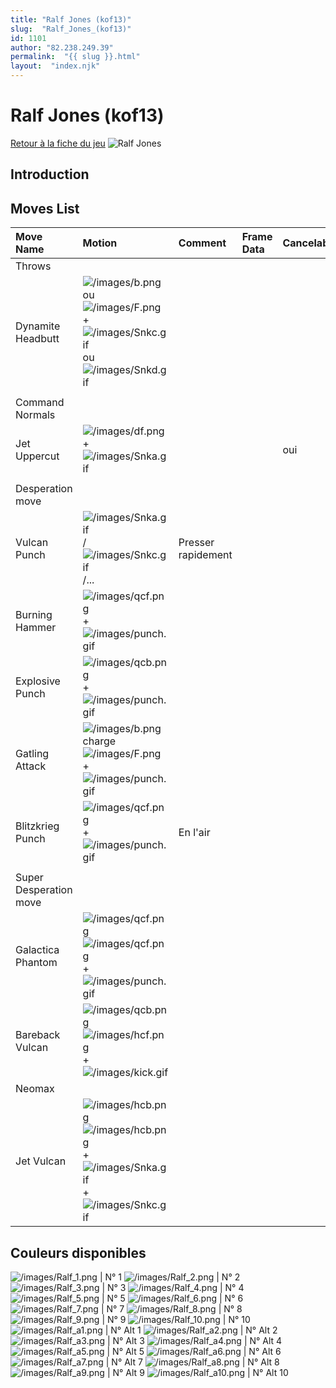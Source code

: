 ```yaml
---
title: "Ralf Jones (kof13)"
slug:  "Ralf_Jones_(kof13)"
id: 1101
author: "82.238.249.39"
permalink:  "{{ slug }}.html"
layout:  "index.njk"
---
```


# Ralf Jones (kof13)

[Retour à la fiche du
jeu](http://basgrospoing.fr/wiki/index.php?title=The_King_of_Fighters_XIII)
![Ralf Jones](/images/Ralfkof13.gif "Ralf Jones")

## Introduction

## Moves List

| Move Name              | Motion                                                                                                                                                         | Comment            | Frame Data | Cancelable | Damage LOW/HIGH/EX |
|:-----------------------|:---------------------------------------------------------------------------------------------------------------------------------------------------------------|:-------------------|:-----------|:-----------|:-------------------|
| Throws                 |                                                                                                                                                                |                    |            |            |                    |
| Dynamite Headbutt      | ![](/images/b.png "/images/b.png")ou ![](/images/F.png "/images/F.png") + ![](/images/Snkc.gif "/images/Snkc.gif") ou ![](/images/Snkd.gif "/images/Snkd.gif") |                    |            |            | 100                |
|                        |                                                                                                                                                                |                    |            |            |                    |
| Command Normals        |                                                                                                                                                                |                    |            |            |                    |
| Jet Uppercut           | ![](/images/df.png "/images/df.png") + ![](/images/Snka.gif "/images/Snka.gif")                                                                                |                    |            | oui        | 65                 |
|                        |                                                                                                                                                                |                    |            |            |                    |
| Desperation move       |                                                                                                                                                                |                    |            |            |                    |
| Vulcan Punch           | ![](/images/Snka.gif "/images/Snka.gif")/![](/images/Snkc.gif "/images/Snkc.gif")/...                                                                          | Presser rapidement |            |            |                    |
| Burning Hammer         | ![](/images/qcf.png "/images/qcf.png") + ![](/images/punch.gif "/images/punch.gif")                                                                            |                    |            |            |                    |
| Explosive Punch        | ![](/images/qcb.png "/images/qcb.png") + ![](/images/punch.gif "/images/punch.gif")                                                                            |                    |            |            |                    |
| Gatling Attack         | ![](/images/b.png "/images/b.png")charge![](/images/F.png "/images/F.png") + ![](/images/punch.gif "/images/punch.gif")                                        |                    |            |            |                    |
| Blitzkrieg Punch       | ![](/images/qcf.png "/images/qcf.png") +![](/images/punch.gif "/images/punch.gif")                                                                             | En l'air           |            |            |                    |
|                        |                                                                                                                                                                |                    |            |            |                    |
| Super Desperation move |                                                                                                                                                                |                    |            |            |                    |
| Galactica Phantom      | ![](/images/qcf.png "/images/qcf.png")![](/images/qcf.png "/images/qcf.png") + ![](/images/punch.gif "/images/punch.gif")                                      |                    |            |            |                    |
| Bareback Vulcan        | ![](/images/qcb.png "/images/qcb.png")![](/images/hcf.png "/images/hcf.png") + ![](/images/kick.gif "/images/kick.gif")                                        |                    |            |            |                    |
| Neomax                 |                                                                                                                                                                |                    |            |            |                    |
| Jet Vulcan             | ![](/images/hcb.png "/images/hcb.png")![](/images/hcb.png "/images/hcb.png")+![](/images/Snka.gif "/images/Snka.gif")+![](/images/Snkc.gif "/images/Snkc.gif") |                    |            |            |                    |

## Couleurs disponibles

![](/images/Ralf_1.png "/images/Ralf_1.png") \| N° 1
![](/images/Ralf_2.png "/images/Ralf_2.png") \| N° 2
![](/images/Ralf_3.png "/images/Ralf_3.png") \| N° 3
![](/images/Ralf_4.png "/images/Ralf_4.png") \| N° 4
![](/images/Ralf_5.png "/images/Ralf_5.png") \| N° 5
![](/images/Ralf_6.png "/images/Ralf_6.png") \| N° 6
![](/images/Ralf_7.png "/images/Ralf_7.png") \| N° 7
![](/images/Ralf_8.png "/images/Ralf_8.png") \| N° 8
![](/images/Ralf_9.png "/images/Ralf_9.png") \| N° 9
![](/images/Ralf_10.png "/images/Ralf_10.png") \| N° 10
![](/images/Ralf_a1.png "/images/Ralf_a1.png") \| N° Alt 1
![](/images/Ralf_a2.png "/images/Ralf_a2.png") \| N° Alt 2
![](/images/Ralf_a3.png "/images/Ralf_a3.png") \| N° Alt 3
![](/images/Ralf_a4.png "/images/Ralf_a4.png") \| N° Alt 4
![](/images/Ralf_a5.png "/images/Ralf_a5.png") \| N° Alt 5
![](/images/Ralf_a6.png "/images/Ralf_a6.png") \| N° Alt 6
![](/images/Ralf_a7.png "/images/Ralf_a7.png") \| N° Alt 7
![](/images/Ralf_a8.png "/images/Ralf_a8.png") \| N° Alt 8
![](/images/Ralf_a9.png "/images/Ralf_a9.png") \| N° Alt 9
![](/images/Ralf_a10.png "/images/Ralf_a10.png") \| N° Alt 10
